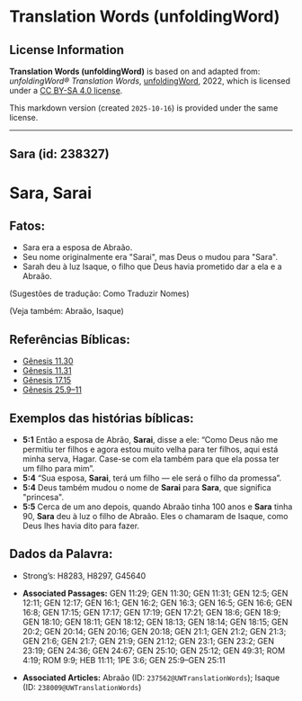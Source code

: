 # Translation Words (unfoldingWord)

## License Information

**Translation Words (unfoldingWord)** is based on and adapted from: _unfoldingWord® Translation Words_, [unfoldingWord](https://unfoldingword.org/utw), 2022, which is licensed under a [CC BY-SA 4.0 license](https://creativecommons.org/licenses/by-sa/4.0/legalcode.en).

This markdown version (created `2025-10-16`) is provided under the same license.



--------------------------------

## Sara (id: 238327)

Sara, Sarai
===========

Fatos:
------

* Sara era a esposa de Abraão.
* Seu nome originalmente era "Sarai", mas Deus o mudou para "Sara".
* Sarah deu à luz Isaque, o filho que Deus havia prometido dar a ela e a Abraão.

(Sugestões de tradução: Como Traduzir Nomes)

(Veja também: Abraão, Isaque)

Referências Bíblicas:
---------------------

* [Gênesis 11\.30](https://ref.ly/Gen11:30)
* [Gênesis 11\.31](https://ref.ly/Gen11:31)
* [Gênesis 17\.15](https://ref.ly/Gen17:15)
* [Gênesis 25\.9–11](https://ref.ly/Gen25:9-Gen25:11)

Exemplos das histórias bíblicas:
--------------------------------

* **5:1** Então a esposa de Abrão, **Sarai**, disse a ele: “Como Deus não me permitiu ter filhos e agora estou muito velha para ter filhos, aqui está minha serva, Hagar. Case\-se com ela também para que ela possa ter um filho para mim”.
* **5:4** “Sua esposa, **Sarai**, terá um filho — ele será o filho da promessa”.
* **5:4** Deus também mudou o nome de **Sarai** para **Sara**, que significa "princesa".
* **5:5** Cerca de um ano depois, quando Abraão tinha 100 anos e **Sara** tinha 90, **Sara** deu à luz o filho de Abraão. Eles o chamaram de Isaque, como Deus lhes havia dito para fazer.

Dados da Palavra:
-----------------

* Strong’s: H8283, H8297, G45640

* **Associated Passages:** GEN 11:29; GEN 11:30; GEN 11:31; GEN 12:5; GEN 12:11; GEN 12:17; GEN 16:1; GEN 16:2; GEN 16:3; GEN 16:5; GEN 16:6; GEN 16:8; GEN 17:15; GEN 17:17; GEN 17:19; GEN 17:21; GEN 18:6; GEN 18:9; GEN 18:10; GEN 18:11; GEN 18:12; GEN 18:13; GEN 18:14; GEN 18:15; GEN 20:2; GEN 20:14; GEN 20:16; GEN 20:18; GEN 21:1; GEN 21:2; GEN 21:3; GEN 21:6; GEN 21:7; GEN 21:9; GEN 21:12; GEN 23:1; GEN 23:2; GEN 23:19; GEN 24:36; GEN 24:67; GEN 25:10; GEN 25:12; GEN 49:31; ROM 4:19; ROM 9:9; HEB 11:11; 1PE 3:6; GEN 25:9–GEN 25:11
* **Associated Articles:** Abraão (ID: `237562@UWTranslationWords`); Isaque (ID: `238009@UWTranslationWords`)

